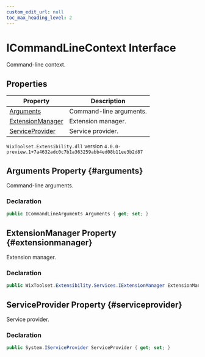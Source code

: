 ```yaml
---
custom_edit_url: null
toc_max_heading_level: 2
---
```

# ICommandLineContext Interface
Command-line context.
## Properties
| Property | Description |
| ------ | ----------- |
| [Arguments](#arguments) | Command-line arguments. |
| [ExtensionManager](#extensionmanager) | Extension manager. |
| [ServiceProvider](#serviceprovider) | Service provider. |
`WixToolset.Extensibility.dll` version `4.0.0-preview.1+7a4632adc0c7b1a363259abb4ed08b11ee3b2d87`
## Arguments Property {#arguments}
Command-line arguments.
### Declaration
```cs
public ICommandLineArguments Arguments { get; set; } 
```
## ExtensionManager Property {#extensionmanager}
Extension manager.
### Declaration
```cs
public WixToolset.Extensibility.Services.IExtensionManager ExtensionManager { get; set; } 
```
## ServiceProvider Property {#serviceprovider}
Service provider.
### Declaration
```cs
public System.IServiceProvider ServiceProvider { get; set; } 
```
